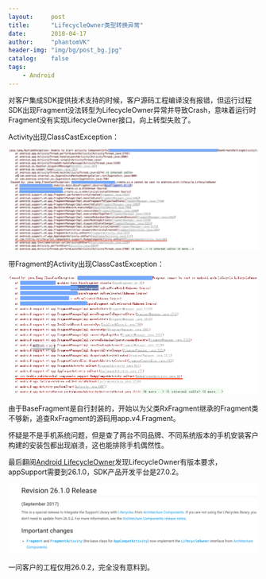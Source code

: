 ```yaml
---
layout:     post
title:      "LifecycleOwner类型转换异常"
date:       2018-04-17
author:     "phantomVK"
header-img: "img/bg/post_bg.jpg"
catalog:    false
tags:
    - Android
---
```




对客户集成SDK提供技术支持的时候，客户源码工程编译没有报错，但运行过程SDK出现Fragment没法转型为LifecycleOwner异常并导致Crash，意味着运行时Fragment没有实现LifecycleOwner接口，向上转型失败了。

Activity出现ClassCastException：

![错误日志](/img/images/LifecycleOwner_CCE_0.jpg)

带Fragment的Activity出现ClassCastException：

![错误日志](/img/images/LifecycleOwner_CCE_1.png)

由于BaseFragment是自行封装的，开始以为父类RxFragment继承的Fragment类不够新，追查RxFragment的源码用app.v4.Fragment。

怀疑是不是手机系统问题，但是查了两台不同品牌、不同系统版本的手机安装客户构建的安装包都出现崩溃，这也能排除手机偶然性。

最后翻阅[Android LifecycleOwner](https://developer.android.com/topic/libraries/support-library/revisions.html#26-1-0)发现LifecycleOwner有版本要求，appSupport需要到26.1.0，SDK产品开发平台是27.0.2。

![错误日志](/img/images/LifecycleOwner_26.1.0.png)

一问客户的工程仅用26.0.2，完全没有意料到。

